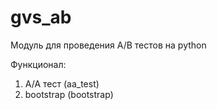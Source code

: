 # gvs_ab

Модуль для проведения A/B тестов на python

Функционал:
1. A/A тест (aa_test)
2. bootstrap (bootstrap)
